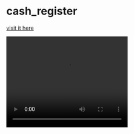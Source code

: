 # cash_register
<a href="https://cashregister-test1.web.app/" target="_blank">visit it here<a/>

<video width="320" height="240" autoplay>
  <source src="public/cash register.mp4" type="video/mp4">
  Your browser does not support the video tag.
</video>
